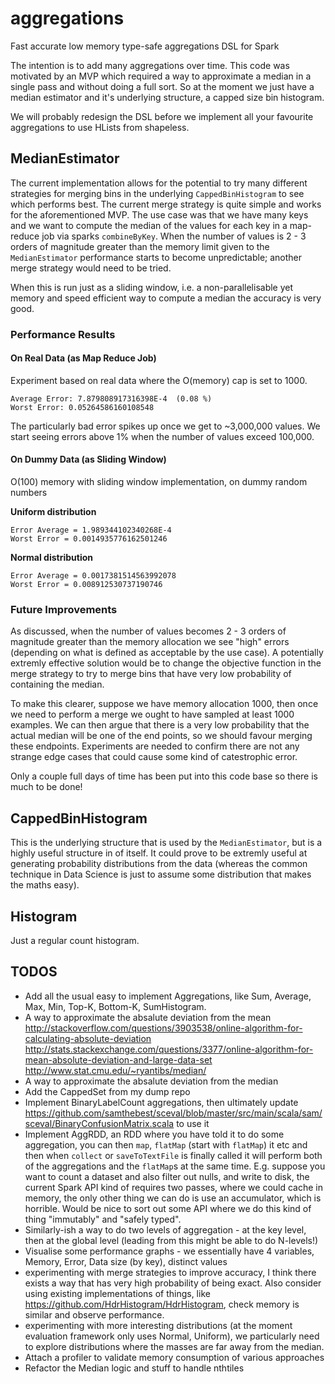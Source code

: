 # aggregations

Fast accurate low memory type-safe aggregations DSL for Spark

The intention is to add many aggregations over time.  This code was motivated by an MVP which required a way to approximate a median in a single pass and without doing a full sort.  So at the moment we just have a median estimator and it's underlying structure, a capped size bin histogram.

We will probably redesign the DSL before we implement all your favourite aggregations to use HLists from shapeless.

## MedianEstimator

The current implementation allows for the potential to try many different strategies for merging bins in the underlying `CappedBinHistogram` to see which performs best.  The current merge strategy is quite simple and works for the aforementioned MVP. The use case was that we have many keys and we want to compute the median of the values for each key in a map-reduce job via sparks `combineByKey`.  When the number of values is 2 - 3 orders of magnitude greater than the memory limit given to the `MedianEstimator` performance starts to become unpredictable; another merge strategy would need to be tried.

When this is run just as a sliding window, i.e. a non-parallelisable yet memory and speed efficient way to compute a median the accuracy is very good.

### Performance Results

#### On Real Data (as Map Reduce Job)

Experiment based on real data where the O(memory) cap is set to 1000.

```
Average Error: 7.879808917316398E-4  (0.08 %)
Worst Error: 0.05264586160108548
```

The particularly bad error spikes up once we get to ~3,000,000 values.  We start seeing errors above 1% when the number of values exceed 100,000.

#### On Dummy Data (as Sliding Window)

O(100) memory with sliding window implementation, on dummy random numbers

**Uniform distribution**

```
Error Average = 1.989344102340268E-4
Worst Error = 0.0014935776162501246
```

**Normal distribution**

```
Error Average = 0.0017381514563992078
Worst Error = 0.008912530737190746
```

### Future Improvements

As discussed, when the number of values becomes 2 - 3 orders of magnitude greater than the memory allocation we see "high" errors (depending on what is defined as acceptable by the use case).  A potentially extremly effective solution would be to change the objective function in the merge strategy to try to merge bins that have very low probability of containing the median.  

To make this clearer, suppose we have memory allocation 1000, then once we need to perform a merge we ought to have sampled at least 1000 examples.  We can then argue that there is a very low probability that the actual median will be one of the end points, so we should favour merging these endpoints.  Experiments are needed to confirm there are not any strange edge cases that could cause some kind of catestrophic error.

Only a couple full days of time has been put into this code base so there is much to be done!

## CappedBinHistogram

This is the underlying structure that is used by the `MedianEstimator`, but is a highly useful structure in of itself.  It could prove to be extremly useful at generating probability distributions from the data (whereas the common technique in Data Science is just to assume some distribution that makes the maths easy).

## Histogram

Just a regular count histogram.

## TODOS

 - Add all the usual easy to implement Aggregations, like Sum, Average, Max, Min, Top-K, Bottom-K, SumHistogram.
 - A way to approximate the absalute deviation from the mean 
http://stackoverflow.com/questions/3903538/online-algorithm-for-calculating-absolute-deviation
http://stats.stackexchange.com/questions/3377/online-algorithm-for-mean-absolute-deviation-and-large-data-set
http://www.stat.cmu.edu/~ryantibs/median/
 - A way to approximate the absalute deviation from the median
 - Add the CappedSet from my dump repo
 - Implement BinaryLabelCount aggregations, then ultimately update https://github.com/samthebest/sceval/blob/master/src/main/scala/sam/sceval/BinaryConfusionMatrix.scala to use it
 - Implement AggRDD, an RDD where you have told it to do some aggregation, you can then `map`, `flatMap` (start with `flatMap`) it etc and then when `collect` or `saveToTextFile` is finally called it will perform both of the aggregations and the `flatMap`s at the same time.  E.g. suppose you want to count a dataset and also filter out nulls, and write to disk, the current Spark API kind of requires two passes, where we could cache in memory, the only other thing we can do is use an accumulator, which is horrible.  Would be nice to sort out some API where we do this kind of thing "immutably" and "safely typed".
 - Similarly-ish a way to do two levels of aggregation - at the key level, then at the global level (leading from this might be able to do N-levels!)
 - Visualise some performance graphs - we essentially have 4 variables, Memory, Error, Data size (by key), distinct values
 - experimenting with merge strategies to improve accuracy, I think there exists a way that has very high probability of being exact. Also consider using existing implementations of things, like https://github.com/HdrHistogram/HdrHistogram, check memory is similar and observe performance.
 - experimenting with more interesting distributions (at the moment evaluation framework only uses Normal, Uniform), we particularly need to explore distributions where the masses are far away from the median.
 - Attach a profiler to validate memory consumption of various approaches
 - Refactor the Median logic and stuff to handle nthtiles
